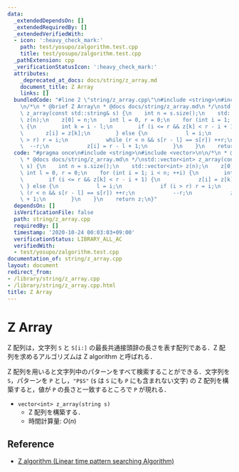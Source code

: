 ```yaml
---
data:
  _extendedDependsOn: []
  _extendedRequiredBy: []
  _extendedVerifiedWith:
  - icon: ':heavy_check_mark:'
    path: test/yosupo/zalgorithm.test.cpp
    title: test/yosupo/zalgorithm.test.cpp
  _pathExtension: cpp
  _verificationStatusIcon: ':heavy_check_mark:'
  attributes:
    _deprecated_at_docs: docs/string/z_array.md
    document_title: Z Array
    links: []
  bundledCode: "#line 2 \"string/z_array.cpp\"\n#include <string>\n#include <vector>\n\
    \n/*\n * @brief Z Array\n * @docs docs/string/z_array.md\n */\nstd::vector<int>\
    \ z_array(const std::string& s) {\n    int n = s.size();\n    std::vector<int>\
    \ z(n);\n    z[0] = n;\n    int l = 0, r = 0;\n    for (int i = 1; i < n; ++i)\
    \ {\n        int k = i - l;\n        if (i <= r && z[k] < r - i + 1) {\n     \
    \       z[i] = z[k];\n        } else {\n            l = i;\n            if (i\
    \ > r) r = i;\n            while (r < n && s[r - l] == s[r]) ++r;\n          \
    \  --r;\n            z[i] = r - l + 1;\n        }\n    }\n    return z;\n}\n"
  code: "#pragma once\n#include <string>\n#include <vector>\n\n/*\n * @brief Z Array\n\
    \ * @docs docs/string/z_array.md\n */\nstd::vector<int> z_array(const std::string&\
    \ s) {\n    int n = s.size();\n    std::vector<int> z(n);\n    z[0] = n;\n   \
    \ int l = 0, r = 0;\n    for (int i = 1; i < n; ++i) {\n        int k = i - l;\n\
    \        if (i <= r && z[k] < r - i + 1) {\n            z[i] = z[k];\n       \
    \ } else {\n            l = i;\n            if (i > r) r = i;\n            while\
    \ (r < n && s[r - l] == s[r]) ++r;\n            --r;\n            z[i] = r - l\
    \ + 1;\n        }\n    }\n    return z;\n}"
  dependsOn: []
  isVerificationFile: false
  path: string/z_array.cpp
  requiredBy: []
  timestamp: '2020-10-24 00:03:03+09:00'
  verificationStatus: LIBRARY_ALL_AC
  verifiedWith:
  - test/yosupo/zalgorithm.test.cpp
documentation_of: string/z_array.cpp
layout: document
redirect_from:
- /library/string/z_array.cpp
- /library/string/z_array.cpp.html
title: Z Array
---
```

# Z Array

Z 配列は，文字列 `S` と `S[i:]` の最長共通接頭辞の長さを表す配列である．Z 配列を求めるアルゴリズムは Z algorithm と呼ばれる．

Z 配列を用いると文字列中のパターンをすべて検索することができる．文字列を `S`，パターンを `P` とし，`"P$S"` (`$` は `S` にも `P` にも含まれない文字) の Z 配列を構築すると，値が `P` の長さと一致するところで `P` が現れる．

- `vector<int> z_array(string s)`
    - Z 配列を構築する．
    - 時間計算量: $O(n)$

## Reference

- [Z algorithm (Linear time pattern searching Algorithm)](https://www.geeksforgeeks.org/z-algorithm-linear-time-pattern-searching-algorithm/)